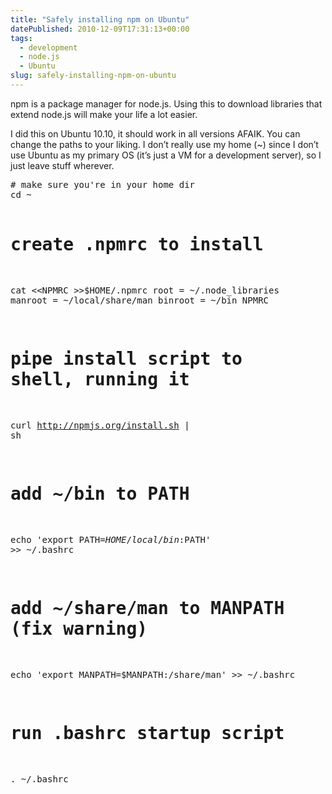```yaml
---
title: "Safely installing npm on Ubuntu"
datePublished: 2010-12-09T17:31:13+00:00
tags:
  - development
  - node.js
  - Ubuntu
slug: safely-installing-npm-on-ubuntu
---
```

<p>npm is a package manager for node.js. Using this to download libraries that extend node.js will make your life a lot easier.</p>
<p>I did this on Ubuntu 10.10, it should work in all versions AFAIK. You can change the paths to your liking. I don&#8217;t really use my home (~) since I don&#8217;t use Ubuntu as my primary OS (it&#8217;s just a VM for a development server), so I just leave stuff wherever.</p>
<pre># make sure you're in your home dir
cd ~

# create .npmrc to install
cat &lt;&lt;NPMRC >>$HOME/.npmrc
root = ~/.node_libraries
manroot = ~/local/share/man
binroot = ~/bin
NPMRC

# pipe install script to shell, running it
curl http://npmjs.org/install.sh | sh

# add ~/bin to PATH
echo 'export PATH=$HOME/local/bin:$PATH' >> ~/.bashrc

# add ~/share/man to MANPATH (fix warning)
echo 'export MANPATH=$MANPATH:/share/man' >> ~/.bashrc

# run .bashrc startup script
. ~/.bashrc
</pre>

